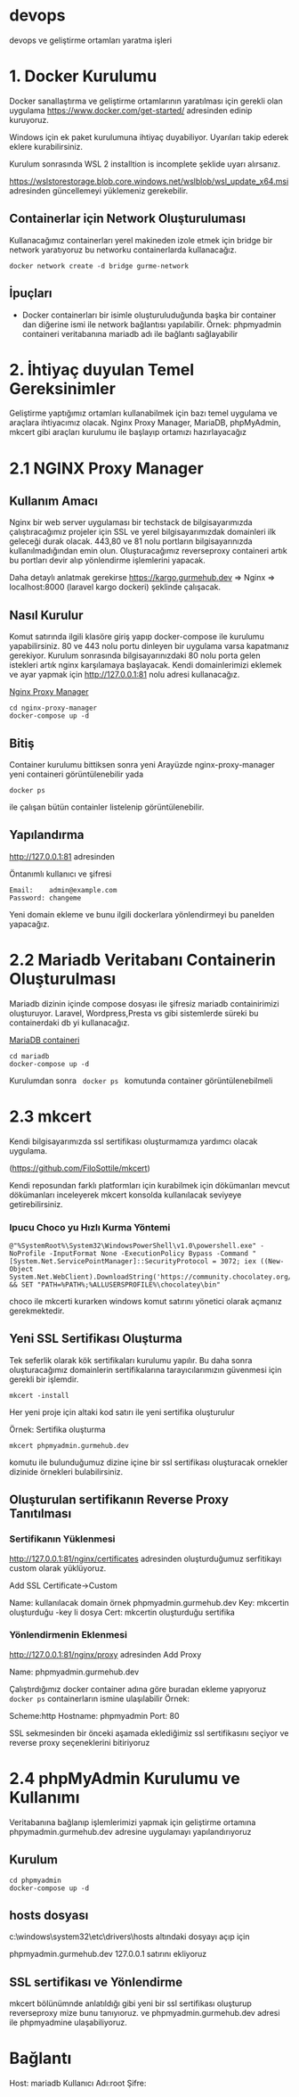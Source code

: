 # devops
devops ve geliştirme ortamları yaratma işleri

# 1. Docker Kurulumu
Docker sanallaştırma ve geliştirme ortamlarının yaratılması için gerekli olan uygulama https://www.docker.com/get-started/ adresinden edinip kuruyoruz. 

Windows için ek paket kurulumuna ihtiyaç duyabiliyor. Uyarıları takip ederek eklere kurabilirsiniz.

Kurulum sonrasında WSL 2 installtion is incomplete şeklide uyarı alırsanız.

https://wslstorestorage.blob.core.windows.net/wslblob/wsl_update_x64.msi adresinden güncellemeyi yüklemeniz gerekebilir.

## Containerlar için Network Oluşturuluması

Kullanacağımız containerları yerel makineden izole etmek için bridge bir network yaratıyoruz bu networku containerlarda kullanacağız.

```
docker network create -d bridge gurme-network

```

## İpuçları
* Docker containerları bir isimle oluşturuluduğunda başka bir container dan diğerine ismi ile network bağlantısı yapılabilir. Örnek: phpmyadmin containeri veritabanına mariadb adı ile bağlantı sağlayabilir

# 2. İhtiyaç duyulan Temel Gereksinimler

Geliştirme yaptığımız ortamları kullanabilmek için bazı temel uygulama ve araçlara ihtiyacımız olacak. Nginx Proxy Manager, MariaDB, phpMyAdmin, mkcert gibi araçları kurulumu ile başlayıp ortamızı hazırlayacağız

# 2.1 NGINX Proxy Manager

## Kullanım Amacı
Nginx bir web server uygulaması bir techstack de bilgisayarımızda çalıştıracağımız projeler için SSL ve yerel bilgisayarımızdak domainleri ilk geleceği durak olacak. 443,80 ve 81 nolu portların bilgisayarınızda kullanılmadığından emin olun. Oluşturacağımız reverseproxy containeri artık bu portları devir alıp yönlendirme işlemlerini yapacak. 

Daha detaylı anlatmak gerekirse https://kargo.gurmehub.dev => Nginx => localhost:8000 (laravel kargo dockeri) şeklinde çalışacak.

## Nasıl Kurulur

Komut satırında ilgili klasöre giriş yapıp docker-compose ile kurulumu yapabilirsiniz. 80 ve 443 nolu portu dinleyen bir uygulama varsa kapatmanız gerekiyor. Kurulum sonrasında bilgisayarınızdaki 80 nolu porta gelen istekleri artık nginx karşılamaya başlayacak. Kendi domainlerimizi eklemek ve ayar yapmak için http://127.0.0.1:81 nolu adresi kullanacağız.

[Nginx Proxy Manager](https://nginxproxymanager.com/)

```
cd nginx-proxy-manager
docker-compose up -d
```

## Bitiş

Container kurulumu bittiksen sonra yeni Arayüzde nginx-proxy-manager yeni containeri görüntülenebilir yada 
````
docker ps
````
 ile çalışan bütün containler listelenip görüntülenebilir.

## Yapılandırma

http://127.0.0.1:81 adresinden 

Öntanımlı kullanıcı ve şifresi

````
Email:    admin@example.com
Password: changeme
````

Yeni domain ekleme ve bunu ilgili dockerlara yönlendirmeyi bu panelden yapacağız.

# 2.2 Mariadb Veritabanı Containerin Oluşturulması

Mariadb dizinin içinde compose dosyası ile şifresiz mariadb containirimizi oluşturuyor. Laravel, Wordpress,Presta vs gibi sistemlerde süreki bu containerdaki db yi kullanacağız.

[MariaDB containeri](https://hub.docker.com/_/mariadb)

```
cd mariadb
docker-compose up -d
```
Kurulumdan sonra ``` docker ps ``` komutunda container görüntülenebilmeli

# 2.3 mkcert

Kendi bilgisayarımızda ssl sertifikası oluşturmamıza yardımcı olacak uygulama.

(https://github.com/FiloSottile/mkcert)

Kendi reposundan farklı platformları için kurabilmek için dökümanları mevcut dökümanları inceleyerek mkcert konsolda kullanılacak seviyeye getirebilirsiniz.

### Ipucu Choco yu Hızlı Kurma Yöntemi

```
@"%SystemRoot%\System32\WindowsPowerShell\v1.0\powershell.exe" -NoProfile -InputFormat None -ExecutionPolicy Bypass -Command "[System.Net.ServicePointManager]::SecurityProtocol = 3072; iex ((New-Object System.Net.WebClient).DownloadString('https://community.chocolatey.org/install.ps1'))" && SET "PATH=%PATH%;%ALLUSERSPROFILE%\chocolatey\bin"
```

choco ile mkcerti kurarken windows komut satırını yönetici olarak açmanız gerekmektedir.

## Yeni SSL Sertifikası Oluşturma

Tek seferlik olarak kök sertifikaları kurulumu yapılır. Bu daha sonra oluşturacağımız domainlerin sertifikalarına tarayıcılarımızın güvenmesi için gerekli bir işlemdir.

````
mkcert -install 
````
Her yeni proje için altaki kod satırı ile yeni sertifika oluşturulur

Örnek: Sertifika oluşturma
```
mkcert phpmyadmin.gurmehub.dev 
```

komutu ile bulunduğumuz dizine içine bir ssl sertifikası oluşturacak ornekler dizinide örnekleri bulabilirsiniz.

## Oluşturulan sertifikanın Reverse Proxy Tanıtılması

### Sertifikanın Yüklenmesi
http://127.0.0.1:81/nginx/certificates adresinden oluşturduğumuz serfitikayı custom olarak yüklüyoruz. 

Add SSL Certificate->Custom

Name: kullanılacak domain örnek phpmyadmin.gurmehub.dev
Key: mkcertin oluşturduğu -key li dosya
Cert: mkcertin oluşturduğu sertifika

### Yönlendirmenin Eklenmesi

http://127.0.0.1:81/nginx/proxy adresinden Add Proxy 

Name: phpmyadmin.gurmehub.dev

Çalıştırdığımız docker container adına göre buradan ekleme yapıyoruz ``` docker ps ``` containerların ismine ulaşılabilir
Örnek:

Scheme:http
Hostname: phpmyadmin
Port: 80

SSL sekmesinden bir önceki aşamada eklediğimiz ssl sertifikasını seçiyor ve reverse proxy seçeneklerini bitiriyoruz

# 2.4 phpMyAdmin Kurulumu ve Kullanımı
Veritabanına bağlanıp işlemlerimizi yapmak için geliştirme ortamına phpymadmin.gurmehub.dev adresine uygulamayı yapılandırıyoruz

## Kurulum
```
cd phpmyadmin
docker-compose up -d
```

## hosts dosyası

c:\windows\system32\etc\drivers\hosts altındaki dosyayı açıp için

phpmyadmin.gurmehub.dev 127.0.0.1 satırını ekliyoruz

## SSL sertifikası ve Yönlendirme

mkcert bölünümnde anlatıldığı gibi yeni bir ssl sertifikası oluşturup reverseproxy mize bunu tanıyıoruz. ve phpmyadmin.gurmehub.dev adresi ile phpmyadmine ulaşabiliyoruz.

# Bağlantı
Host: mariadb
Kullanıcı Adı:root
Şifre: 
